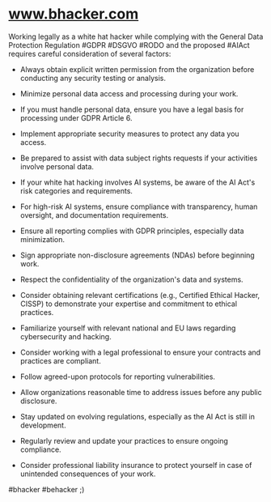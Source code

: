 # www.bhacker.com

Working legally as a white hat hacker while complying with the General Data Protection Regulation #GDPR #DSGVO #RODO and the proposed #AIAct requires careful consideration of several factors:

- Always obtain explicit written permission from the organization before conducting any security testing or analysis.

- Minimize personal data access and processing during your work.

- If you must handle personal data, ensure you have a legal basis for processing under GDPR Article 6.

- Implement appropriate security measures to protect any data you access.

- Be prepared to assist with data subject rights requests if your activities involve personal data.

- If your white hat hacking involves AI systems, be aware of the AI Act's risk categories and requirements.

- For high-risk AI systems, ensure compliance with transparency, human oversight, and documentation requirements.

- Ensure all reporting complies with GDPR principles, especially data minimization.

- Sign appropriate non-disclosure agreements (NDAs) before beginning work.

- Respect the confidentiality of the organization's data and systems.

- Consider obtaining relevant certifications (e.g., Certified Ethical Hacker, CISSP) to demonstrate your expertise and commitment to ethical practices.

- Familiarize yourself with relevant national and EU laws regarding cybersecurity and hacking.

- Consider working with a legal professional to ensure your contracts and practices are compliant.

- Follow agreed-upon protocols for reporting vulnerabilities.

- Allow organizations reasonable time to address issues before any public disclosure.

- Stay updated on evolving regulations, especially as the AI Act is still in development.

- Regularly review and update your practices to ensure ongoing compliance.

- Consider professional liability insurance to protect yourself in case of unintended consequences of your work.

#bhacker #behacker ;)
